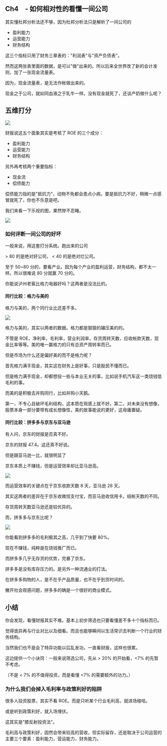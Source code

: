 ## Ch4　- 如何相对性的看懂一间公司

其实懂杜邦分析法还不够，因为杜邦分析法只是解析了一间公司的

* 盈利能力
* 运营能力
* 财务结构

这三个指标只用了财务三章表的："利润表"与"资产负债表"。

然而这两张表里面的数据，是可以"做"出来的。所以后来全世界改了新的会计准则，加了一张现金流量表。

因为，现金流量表，是无法作帐做出来的。

现金之于公司，就如同血液之于乳牛一样。没有现金就死了，还谈产奶做什么呢？

## 五维打分

![](https://d.pr/i/lUXWf0+)

财报说这五个面象其实是考核了 ROE 的三个成分：

* 盈利能力
* 运营能力
* 财务结构

另外再考核两个重要指标：

* 现金流
* 偿债能力

偿债能力指的是"抵抗力"，动物不免都会患点小病，要是抵抗力不好，稍微一点感冒就死了，你也不乐意是吧。

我们来看一下乐视的图，果然惨不忍睹。

![](https://d.pr/i/3APfV6+)

### 如何评断一间公司的好坏

一般来说，用这套打分系统。跑出来的公司

\> 80 的是绝对好公司， < 40 的是绝对烂公司。

至于 50~80 分的，要看产业。因为每个产业的盈利运营，财务结构，都不太一样。所以很难说 80 分就赢 70 分的。

你能说泸州老窖比格力电器好吗？这两者是没法比的。

#### 同行比较：格力与美的

格力与美的，两个同行业比还差不多。

![](https://d.pr/i/jYLcFR+)

格力与美的，其实以两者的数据。格力都是狠狠的碾压美的的。

不管是 ROE，净利率，毛利率，营业利润率，存货周转天数，应收帐款天数，现金比率等等。美的唯一赢格力的只有总资产周转率而已。

但是市场为什么还是偏好美的而不是格力呢？

首先格力满手现金，其实这在财务上是好事，只是股民不懂而已。

但是格力满手现金，却都想投一些与本业无关的事，比如说手机汽车这一类烧钱低毛利的事。

而美的是积极去并购同行，比如并购小天鹅。

第一，不专心且破坏毛利结构，这本质在观感上就不好。第二，对未来没有想像，股票本身一部分要带有成长想像性，美的故事能说的更好，这毋庸置疑。


#### 同行比较：拼多多与京东与亚马逊

有人问，京东的财报是否真不好。

京东的财报 47.4。这还真不好说。

但是跟亚马逊一比，就很明显了

京东本质上不赚钱，但是运营效率却比亚马逊高。

![](https://d.pr/i/vbYvtA+)

而运营效率的关键点在于京东收款天数 8 天，亚马逊 28 天。

其实这两者的差异在于京东收微信支付宝，而亚马逊收信用卡。结帐天数的不同。

存货周转天数亚马逊还是较优异的。

而，拼多多与京东比呢？

![](https://d.pr/i/ceZg32+)

你能看到拼多多的毛利极其之高，几乎到了快要 80%。

现在不赚钱，纯粹是在烧钱推广而已。

而拼多多几乎无存货的优势，完暴了京东。

拼多多是没有库存压力的。是另外一种流通业的打法。

在拼多多购物的人，是不在乎产品质量，也不在乎到货时间的。

撇开社会观感问题，拼多多的确是一个很好的商业模式。

## 小结

你会发现，看懂财报其实不难。基本上初步筛选也只要看懂差不多十个指标而已。

觉得诡异再与行业对比以及细看。而且也能够瞬间以生活常识去判断一个行业的财务结构。

当然我们也不是会了特异功能以后乱发功，一直看财报，这样也很累。

这边提供一个小诀窍：一般来说筛选公司，先从 > 20% 的开始看，<7% 的先暂不考虑。

（不是 < 7% 的不值得投资，而是看懂 <7% 的需要额外的功力。）

### 为什么我们会掉入毛利率与政策利好的陷阱

很多人投资股票，其实不看 ROE。而是只听某个行业毛利高，就进场梭哈。

或是听到政策利好，就入场埋伏。

这其实是"膝反射投资法"。

毛利高与政策利好，固然会带来较高的营收，但实际留存，还是取决于公司运营的主要三个要素：盈利能力，营运能力，财务能力。
